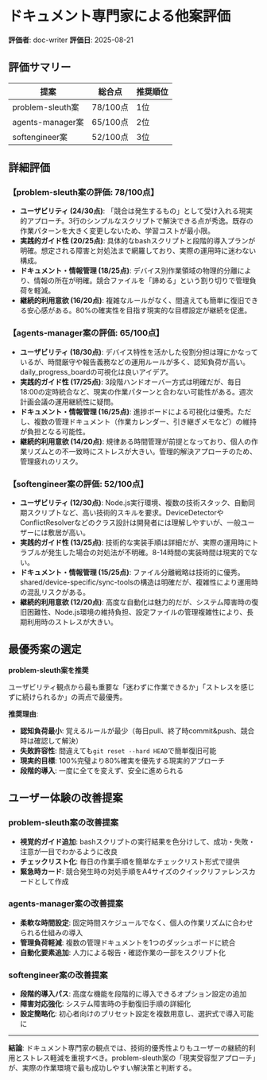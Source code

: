 # ドキュメント専門家による他案評価

**評価者**: doc-writer
**評価日**: 2025-08-21

## 評価サマリー
| 提案 | 総合点 | 推奨順位 |
|------|--------|----------|
| problem-sleuth案 | 78/100点 | 1位 |
| agents-manager案 | 65/100点 | 2位 |
| softengineer案 | 52/100点 | 3位 |

## 詳細評価

### 【problem-sleuth案の評価: 78/100点】
- **ユーザビリティ (24/30点)**: 「競合は発生するもの」として受け入れる現実的アプローチ。3行のシンプルなスクリプトで解決できる点が秀逸。既存の作業パターンを大きく変更しないため、学習コストが最小限。
- **実践的ガイド性 (20/25点)**: 具体的なbashスクリプトと段階的導入プランが明確。想定される障害と対処法まで網羅しており、実際の運用時に迷わない構成。
- **ドキュメント・情報管理 (18/25点)**: デバイス別作業領域の物理的分離により、情報の所在が明確。競合ファイルを「諦める」という割り切りで管理負荷を軽減。
- **継続的利用意欲 (16/20点)**: 複雑なルールがなく、間違えても簡単に復旧できる安心感がある。80%の確実性を目指す現実的な目標設定が継続を促進。

### 【agents-manager案の評価: 65/100点】
- **ユーザビリティ (18/30点)**: デバイス特性を活かした役割分担は理にかなっているが、時間厳守や報告義務などの運用ルールが多く、認知負荷が高い。daily_progress_boardの可視化は良いアイデア。
- **実践的ガイド性 (17/25点)**: 3段階ハンドオーバー方式は明確だが、毎日18:00の定時統合など、現実の作業パターンと合わない可能性がある。週次計画会議の運用継続性に疑問。
- **ドキュメント・情報管理 (16/25点)**: 進捗ボードによる可視化は優秀。ただし、複数の管理ドキュメント（作業カレンダー、引き継ぎメモなど）の維持が負担となる可能性。
- **継続的利用意欲 (14/20点)**: 規律ある時間管理が前提となっており、個人の作業リズムとの不一致時にストレスが大きい。管理的解決アプローチのため、管理疲れのリスク。

### 【softengineer案の評価: 52/100点】
- **ユーザビリティ (12/30点)**: Node.js実行環境、複数の技術スタック、自動同期スクリプトなど、高い技術的スキルを要求。DeviceDetectorやConflictResolverなどのクラス設計は開発者には理解しやすいが、一般ユーザーには敷居が高い。
- **実践的ガイド性 (13/25点)**: 技術的な実装手順は詳細だが、実際の運用時にトラブルが発生した場合の対処法が不明確。8-14時間の実装時間は現実的でない。
- **ドキュメント・情報管理 (15/25点)**: ファイル分離戦略は技術的に優秀。shared/device-specific/sync-toolsの構造は明確だが、複雑性により運用時の混乱リスクがある。
- **継続的利用意欲 (12/20点)**: 高度な自動化は魅力的だが、システム障害時の復旧困難性、Node.js環境の維持負担、設定ファイルの管理複雑性により、長期利用時のストレスが大きい。

## 最優秀案の選定

**problem-sleuth案を推奨**

ユーザビリティ観点から最も重要な「迷わずに作業できるか」「ストレスを感じずに続けられるか」の両点で最優秀。

**推奨理由**:
- **認知負荷最小**: 覚えるルールが最少（毎日pull、終了時commit&push、競合時は確認して解決）
- **失敗許容性**: 間違えても`git reset --hard HEAD`で簡単復旧可能
- **現実的目標**: 100%完璧より80%確実を優先する現実的アプローチ
- **段階的導入**: 一度に全てを変えず、安全に進められる

## ユーザー体験の改善提案

### problem-sleuth案の改善提案
- **視覚的ガイド追加**: bashスクリプトの実行結果を色分けして、成功・失敗・注意が一目でわかるように改良
- **チェックリスト化**: 毎日の作業手順を簡単なチェックリスト形式で提供
- **緊急時カード**: 競合発生時の対処手順をA4サイズのクイックリファレンスカードとして作成

### agents-manager案の改善提案  
- **柔軟な時間設定**: 固定時間スケジュールでなく、個人の作業リズムに合わせられる仕組みの導入
- **管理負荷軽減**: 複数の管理ドキュメントを1つのダッシュボードに統合
- **自動化要素追加**: 人力による報告・確認作業の一部をスクリプト化

### softengineer案の改善提案
- **段階的導入パス**: 高度な機能を段階的に導入できるオプション設定の追加
- **障害対応強化**: システム障害時の手動復旧手順の詳細化
- **設定簡略化**: 初心者向けのプリセット設定を複数用意し、選択式で導入可能に

---

**結論**: ドキュメント専門家の観点では、技術的優秀性よりもユーザーの継続的利用とストレス軽減を重視すべき。problem-sleuth案の「現実受容型アプローチ」が、実際の作業環境で最も成功しやすい解決策と判断する。